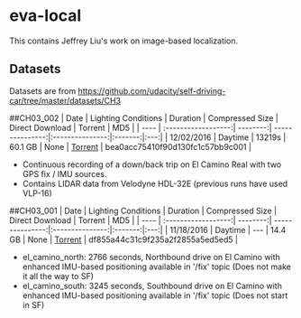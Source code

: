# eva-local

This contains Jeffrey Liu's work on image-based localization.

## Datasets

Datasets are from https://github.com/udacity/self-driving-car/tree/master/datasets/CH3

##CH03_002
| Date | Lighting Conditions | Duration | Compressed Size | Direct Download | Torrent | MD5 |
| ---- | :------------------:| --------:| ---------------:|:---------------:|:-------:|:---:|
| 12/02/2016 | Daytime | 13219s | 60.1 GB | None | [Torrent](https://github.com/udacity/self-driving-car/blob/master/datasets/CH3/CH03_002.bag.tar.gz.torrent) | bea0acc75410f90d130fc1c57bb9c001 |
* Continuous recording of a down/back trip on El Camino Real with two GPS fix / IMU sources.
* Contains LIDAR data from Velodyne HDL-32E (previous runs have used VLP-16)

##CH03_001
| Date | Lighting Conditions | Duration | Compressed Size | Direct Download | Torrent | MD5 |
| ---- | :------------------:| --------:| ---------------:|:---------------:|:-------:|:---:|
| 11/18/2016 | Daytime | --- | 14.4 GB | None | [Torrent](https://github.com/udacity/self-driving-car/blob/master/datasets/CH3/CH3_001.tar.gz.torrent) | df855a44c31c9f235a2f2855a5ed5ed5 |

* el_camino_north: 2766 seconds, Northbound drive on El Camino with enhanced IMU-based positioning available in '/fix' topic (Does not make it all the way to SF)
* el_camino_south: 3245 seconds, Southbound drive on El Camino with enhanced IMU-based positioning available in '/fix' topic (Does not start in SF)
